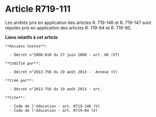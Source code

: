 # Article R719-111

Les arrêtés pris en application des articles R. 719-146 et R. 719-147 sont réputés pris en application des articles R. 719-84
et R. 719-90.

**Liens relatifs à cet article**

	**Anciens textes**:

	  - Décret n°2008-618 du 27 juin 2008 - art. 66 (VT)

	**Codifié par**:

	  - Décret n°2013-756 du 19 août 2013 -  Annexe (V)

	**Créé par**:

	  - Décret n°2013-756 du 19 août 2013 - art.

	**Cite**:

	  - Code de l'éducation - art. R719-146 (V)
	  - Code de l'éducation - art. R719-84 (V)
